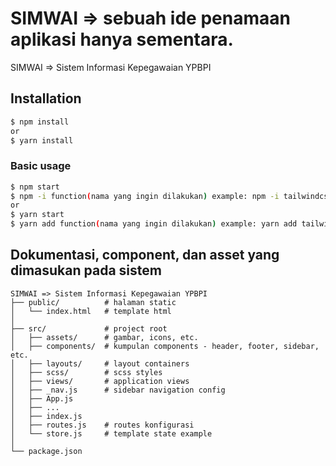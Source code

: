 # SIMWAI => sebuah ide penamaan aplikasi hanya sementara. 

SIMWAI => Sistem Informasi Kepegawaian YPBPI

## Installation

```bash
$ npm install
or
$ yarn install
```

### Basic usage

```bash
$ npm start
$ npm -i function(nama yang ingin dilakukan) example: npm -i tailwindcss postjs
or 
$ yarn start
$ yarn add function(nama yang ingin dilakukan) example: yarn add tailwindcss postjs
```

## Dokumentasi, component, dan asset yang dimasukan pada sistem
```
SIMWAI => Sistem Informasi Kepegawaian YPBPI
├── public/          # halaman static
│   └── index.html   # template html
│
├── src/             # project root
│   ├── assets/      # gambar, icons, etc.
│   ├── components/  # kumpulan components - header, footer, sidebar, etc.
│   ├── layouts/     # layout containers
│   ├── scss/        # scss styles
│   ├── views/       # application views
│   ├── _nav.js      # sidebar navigation config
│   ├── App.js
│   ├── ...
│   ├── index.js
│   ├── routes.js    # routes konfigurasi
│   └── store.js     # template state example
│
└── package.json
```
